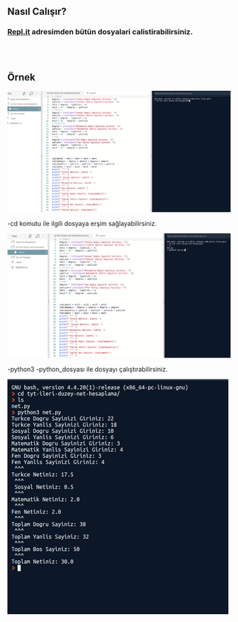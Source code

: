 
## Nasıl Calışır?

<h3>
<a href="https://repl.it/@tansionline/python3kodlarim">Repl.it</a> adresimden bütün dosyalari calistirabilirsiniz.
</h3>
<br>
<br>

## Örnek 
<img src="img/1.png">
<p>-cd komutu ile ilgili dosyaya erşim sağlayabilirsiniz. </p>
<img src="img/2.png">
<p>-python3 -python_dosyası ile dosyayı çalıştırabilirsiniz.</p>
<img src="img/3.png">
